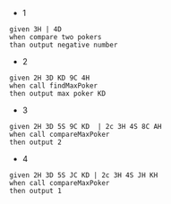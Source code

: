 * 1
```
given 3H | 4D
when compare two pokers
than output negative number
```

* 2

```
given 2H 3D KD 9C 4H
when call findMaxPoker
then output max poker KD
```

* 3

```
given 2H 3D 5S 9C KD  | 2c 3H 4S 8C AH
when call compareMaxPoker
then output 2
```

* 4

```
given 2H 3D 5S JC KD | 2c 3H 4S JH KH
when call compareMaxPoker
then output 1
```


